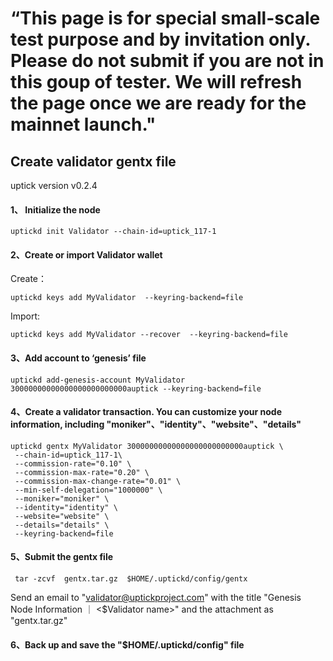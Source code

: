 

#   “This page is for special small-scale test purpose and by invitation only. Please do not submit if you are not in this goup of tester. We will refresh the page once we are ready for the mainnet launch."


## Create validator gentx file

uptick version v0.2.4


#### 1、 Initialize the node
```
uptickd init Validator --chain-id=uptick_117-1 
```
#### 2、Create or import Validator wallet

Create：
```
uptickd keys add MyValidator  --keyring-backend=file
```

Import:

```
uptickd keys add MyValidator --recover  --keyring-backend=file
```

#### 3、Add account to ‘genesis’ file

```
uptickd add-genesis-account MyValidator 30000000000000000000000000auptick --keyring-backend=file
```

#### 4、Create a validator transaction. You can customize your node information, including "moniker"、"identity"、"website"、"details"

```
uptickd gentx MyValidator 30000000000000000000000000auptick \
 --chain-id=uptick_117-1\
 --commission-rate="0.10" \
 --commission-max-rate="0.20" \
 --commission-max-change-rate="0.01" \
 --min-self-delegation="1000000" \
 --moniker="moniker" \
 --identity="identity" \
 --website="website" \
 --details="details" \
 --keyring-backend=file
```

#### 5、Submit the gentx file

```
 tar -zcvf  gentx.tar.gz  $HOME/.uptickd/config/gentx
```

Send an email to "validator@uptickproject.com" with the title "Genesis Node Information ｜ <$Validator name>" and the attachment as "gentx.tar.gz"

#### 6、Back up and save the "$HOME/.uptickd/config" file
